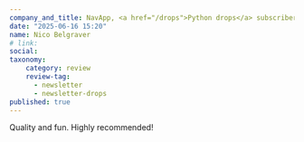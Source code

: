 ```yaml
---
company_and_title: NavApp, <a href="/drops">Python drops</a> subscriber
date: "2025-06-16 15:20"
name: Nico Belgraver
# link:
social: 
taxonomy:
    category: review
    review-tag:
      - newsletter
      - newsletter-drops
published: true
---
```


Quality and fun. Highly recommended!
